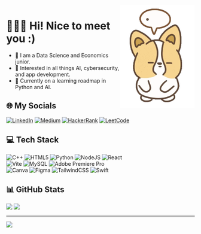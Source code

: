 
<img align="right" alt="thinking" width="200" src="https://raw.githubusercontent.com/esh374/esh374/main/giphy.webp">

# 🙋🏻‍♀️ Hi! Nice to meet you :)

- 🌱 I am a Data Science and Economics junior.
- 👾 Interested in all things AI, cybersecurity, and app development.
- 🐍 Currently on a learning roadmap in Python and AI.

## 🌐 My Socials

[![LinkedIn](https://img.shields.io/badge/LinkedIn-%230077B5.svg?style=for-the-badge&logo=linkedin&logoColor=white)](https://linkedin.com/in/linkedin.com/in/ayesha-rao-7abb0a248)
[![Medium](https://img.shields.io/badge/Medium-12100E?style=for-the-badge&logo=medium&logoColor=white)](https://medium.com/@pynomics)
[![HackerRank](https://img.shields.io/badge/HackerRank-2EC866?style=for-the-badge&logo=hackerrank&logoColor=white)](https://www.hackerrank.com/esh374)
[![LeetCode](https://img.shields.io/badge/LeetCode-FFA116?style=for-the-badge&logo=leetcode&logoColor=white)](https://www.leetcode.com/esh374)

## 💻 Tech Stack
![C++](https://img.shields.io/badge/c++-%2300599C.svg?style=for-the-badge&logo=c%2B%2B&logoColor=white) 
![HTML5](https://img.shields.io/badge/html5-%23E34F26.svg?style=for-the-badge&logo=html5&logoColor=white) 
![Python](https://img.shields.io/badge/python-3670A0?style=for-the-badge&logo=python&logoColor=ffdd54) 
![NodeJS](https://img.shields.io/badge/node.js-6DA55F?style=for-the-badge&logo=node.js&logoColor=white) 
![React](https://img.shields.io/badge/react-%2320232a.svg?style=for-the-badge&logo=react&logoColor=%2361DAFB) <br>
![Vite](https://img.shields.io/badge/vite-%23646CFF.svg?style=for-the-badge&logo=vite&logoColor=white) 
![MySQL](https://img.shields.io/badge/mysql-4479A1.svg?style=for-the-badge&logo=mysql&logoColor=white) 
![Adobe Premiere Pro](https://img.shields.io/badge/Adobe%20Premiere%20Pro-9999FF.svg?style=for-the-badge&logo=Adobe%20Premiere%20Pro&logoColor=white) <br>
![Canva](https://img.shields.io/badge/Canva-%2300C4CC.svg?style=for-the-badge&logo=Canva&logoColor=white) 
![Figma](https://img.shields.io/badge/figma-%23F24E1E.svg?style=for-the-badge&logo=figma&logoColor=white) 
![TailwindCSS](https://img.shields.io/badge/tailwindcss-%2338B2AC.svg?style=for-the-badge&logo=tailwind-css&logoColor=white) 
![Swift](https://img.shields.io/badge/swift-F54A2A?style=for-the-badge&logo=swift&logoColor=white)

## 📊 GitHub Stats
![](https://github-readme-streak-stats.herokuapp.com/?user=esh374&theme=catppuccin_latte&hide_border=true)
![](https://github-readme-stats.vercel.app/api/top-langs/?username=esh374&theme=catppuccin_latte&hide_border=true&include_all_commits=false&count_private=false&layout=compact)

---

[![](https://visitcount.itsvg.in/api?id=esh374&icon=0&color=0)](https://visitcount.itsvg.in)


